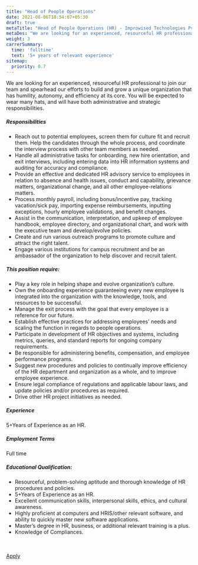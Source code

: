 ```yaml
---
title: "Head of People Operations"
date: 2021-08-06T18:54:07+05:30
draft: true
metaTitle: "Head of People Operations (HR) - Improwised Technologies Pvt. Ltd"
metaDes: "We are looking for an experienced, resourceful HR professional to join our team and spearhead our efforts to build and grow a unique organization that has humility, autonomy, and efficiency at its core. You will be expected to wear many hats, and will have both administrative and strategic responsibilities."
weight: 3
carrerSummary:
  time: 'fulltime'
  text: '5+ years of relevant experience'
sitemap:
  priority: 0.7
---
```


<div class="col-md-8 col-sm-12 job-details">
  <p>
    We are looking for an experienced, resourceful HR professional to join our team and spearhead our efforts to build and grow a unique organization that has humility, autonomy, and efficiency at its core. You will be expected to wear many hats, and will have both administrative and strategic responsibilities.
  </p>
  <div class="text-block">
    <h5>Responsibilities</h5>
    <ul class="bullets">
      <li>
        Reach out to potential employees, screen them for culture fit and recruit them. Help the candidates through the whole process, and coordinate the interview process with other team members as needed.
      </li>
      <li>
        Handle all administrative tasks for onboarding, new hire orientation, and exit interviews, including entering data into HR information systems and auditing for accuracy and compliance.
      </li>
      <li>
        Provide an effective and dedicated HR advisory service to employees in relation to absence and health issues, conduct and capability, grievance matters, organizational change, and all other employee-relations matters.
      </li>
      <li>
        Process monthly payroll, including bonus/incentive pay, tracking vacation/sick pay, importing expense reimbursements, inputting exceptions, hourly employee validations, and benefit changes.
      </li>
      <li>
        Assist in the communication, interpretation, and upkeep of employee handbook, employee directory, and organizational chart, and work with the executive team and develop/evolve policies.
      </li>
      <li>
        Create and run various outreach programs to promote culture and attract the right talent.
      </li>
      <li>
        Engage various institutions for campus recruitment and be an ambassador of the organization to help discover and recruit talent.
      </li>
    </ul>
  </div>
  <div class="text-block">
    <h5>This position require:</h5>
    <ul class="bullets">
      <li>
        Play a key role in helping shape and evolve organization’s culture.
      </li>
      <li>
        Own the onboarding experience guaranteeing every new employee is integrated into the organization with the knowledge, tools, and resources to be successful.
      </li>
      <li>
        Manage the exit process with the goal that every employee is a reference for our future.
      </li>
      <li>
        Establish effective practices for addressing employees' needs and scaling the function in regards to people operations.
      </li>
      <li>
        Participate in development of HR objectives and systems, including metrics, queries, and standard reports for ongoing company requirements.
      </li>
      <li>
        Be responsible for administering benefits, compensation, and employee performance programs.
      </li>
      <li>
        Suggest new procedures and policies to continually improve efficiency of the HR department and organization as a whole, and to improve employee experience.
      </li>
      <li>
        Ensure legal compliance of regulations and applicable labour laws, and update policies and/or procedures as required.
      </li>
      <li>
        Drive other HR project initiatives as needed.
      </li>
    </ul>
  </div>
</div>
<div class="col-md-offset-1 col-md-3 col-sm-12">
  <div class="text-block">
    <h5>Experience</h5>
    <p>
      5+Years of Experience as an HR.
    </p>
  </div>
  <div class="text-block">
    <h5>Employment Terms</h5>
    <p>
      Full time
    </p>
  </div>
  <div  class="text-block">
    <h5>Educational Qualification:</h5>
    <ul class="bullets">
      <li>
        Resourceful, problem-solving aptitude and thorough knowledge of HR procedures and policies.
      </li>
      <li>
      	5+Years of Experience as an HR.
      </li>
      <li>
        Excellent communication skills, interpersonal skills, ethics, and cultural awareness.
      </li>
      <li>
        Highly proficient at computers and HRIS/other relevant software, and ability to quickly master new software applications.
      </li>
      <li>
        Master’s degree in HR, business, or additional relevant training is a plus.
      </li>
      <li>
        Knowledge of Compliances.
      </li>
    </ul>
  </div>
</div>
<div class="col-lg-12">
  <br><br>
  <div class="text-block">
    <a class="btn btn--primary type--uppercase" target="_blank" rel="noopener" href="mailto:careers@improwised.com?subject=Apply for Head of People Operations(HR)">
    <span class="btn__text">
      Apply
    </span>
    </a>
  </div>
</div>

